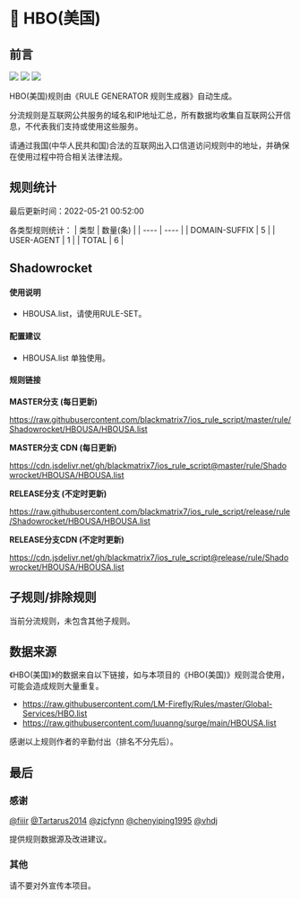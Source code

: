 # 🧸 HBO(美国)

## 前言

![](https://shields.io/badge/-移除重复规则-ff69b4) ![](https://shields.io/badge/-DOMAIN与DOMAIN--SUFFIX合并-green) ![](https://shields.io/badge/-IP--CIDR(6)合并-blueviolet) 

HBO(美国)规则由《RULE GENERATOR 规则生成器》自动生成。

分流规则是互联网公共服务的域名和IP地址汇总，所有数据均收集自互联网公开信息，不代表我们支持或使用这些服务。

请通过我国(中华人民共和国)合法的互联网出入口信道访问规则中的地址，并确保在使用过程中符合相关法律法规。

## 规则统计

最后更新时间：2022-05-21 00:52:00

各类型规则统计：
| 类型 | 数量(条)  | 
| ---- | ----  |
| DOMAIN-SUFFIX | 5  | 
| USER-AGENT | 1  | 
| TOTAL | 6  | 


## Shadowrocket 

#### 使用说明
- HBOUSA.list，请使用RULE-SET。

#### 配置建议
- HBOUSA.list 单独使用。

#### 规则链接
**MASTER分支 (每日更新)**

https://raw.githubusercontent.com/blackmatrix7/ios_rule_script/master/rule/Shadowrocket/HBOUSA/HBOUSA.list

**MASTER分支 CDN (每日更新)**

https://cdn.jsdelivr.net/gh/blackmatrix7/ios_rule_script@master/rule/Shadowrocket/HBOUSA/HBOUSA.list

**RELEASE分支 (不定时更新)**

https://raw.githubusercontent.com/blackmatrix7/ios_rule_script/release/rule/Shadowrocket/HBOUSA/HBOUSA.list

**RELEASE分支CDN (不定时更新)**

https://cdn.jsdelivr.net/gh/blackmatrix7/ios_rule_script@release/rule/Shadowrocket/HBOUSA/HBOUSA.list

## 子规则/排除规则


当前分流规则，未包含其他子规则。

## 数据来源

《HBO(美国)》的数据来自以下链接，如与本项目的《HBO(美国)》规则混合使用，可能会造成规则大量重复。

- https://raw.githubusercontent.com/LM-Firefly/Rules/master/Global-Services/HBO.list
- https://raw.githubusercontent.com/luuanng/surge/main/HBOUSA.list


感谢以上规则作者的辛勤付出（排名不分先后）。

## 最后

### 感谢

[@fiiir](https://github.com/fiiir) [@Tartarus2014](https://github.com/Tartarus2014) [@zjcfynn](https://github.com/zjcfynn) [@chenyiping1995](https://github.com/chenyiping1995) [@vhdj](https://github.com/vhdj)

提供规则数据源及改进建议。

### 其他

请不要对外宣传本项目。